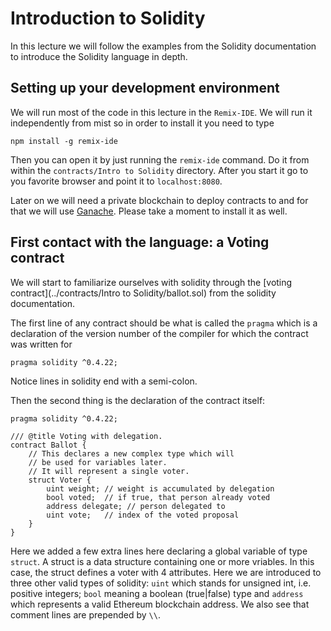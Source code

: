 # Introduction to Solidity

In this lecture we will  follow the examples from the Solidity documentation to introduce the Solidity language in depth.

## Setting up your development environment

We will run most of the code in this lecture in the `Remix-IDE`. We will run it independently from mist so in order to install it you need to type

```
npm install -g remix-ide
```

Then you can open it by just running the `remix-ide` command. Do it from within the `contracts/Intro to Solidity` directory. After you start it go to you favorite browser and point it to `localhost:8080`.

Later on we will need a private blockchain to deploy contracts to and for that we will use [Ganache](https://truffleframework.com/docs/ganache/quickstart). Please take a moment to install it as well.

## First contact with the language: a Voting contract

We will start to familiarize ourselves with solidity through the [voting contract](../contracts/Intro to Solidity/ballot.sol) from the solidity documentation.

The first line of any contract should be what is called the `pragma` which is a declaration of the version number of the compiler for which the contract was written for

```solidity
pragma solidity ^0.4.22;
```

Notice lines in solidity end with a semi-colon.

Then the second thing is the declaration of the contract itself:

```solidity
pragma solidity ^0.4.22;

/// @title Voting with delegation.
contract Ballot {
    // This declares a new complex type which will
    // be used for variables later.
    // It will represent a single voter.
    struct Voter {
        uint weight; // weight is accumulated by delegation
        bool voted;  // if true, that person already voted
        address delegate; // person delegated to
        uint vote;   // index of the voted proposal
    }
}
```

Here we added a few extra lines here declaring a global variable of type `struct`. A struct is a data structure containing one or more vriables. In this case, the struct defines a voter with 4 attributes. Here we are introduced to three other valid types of solidity: `uint` which stands for unsigned int, i.e. positive integers; `bool` meaning a boolean (true|false) type and `address` which represents a valid Ethereum blockchain address. We also see that comment lines are prepended by `\\`.




